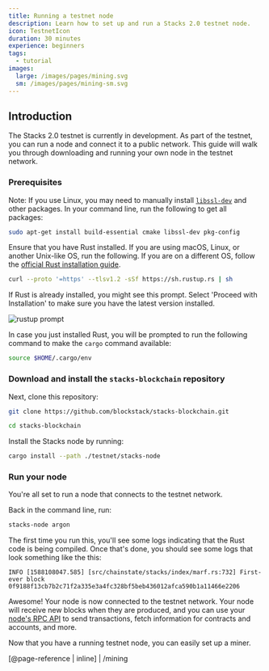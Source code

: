 ```yaml
---
title: Running a testnet node
description: Learn how to set up and run a Stacks 2.0 testnet node.
icon: TestnetIcon
duration: 30 minutes
experience: beginners
tags:
  - tutorial
images:
  large: /images/pages/mining.svg
  sm: /images/pages/mining-sm.svg
---
```


## Introduction

The Stacks 2.0 testnet is currently in development. As part of the testnet, you can run a node and connect it to a
public network. This guide will walk you through downloading and running your own node in the testnet network.

### Prerequisites

Note: If you use Linux, you may need to manually install [`libssl-dev`](https://wiki.openssl.org/index.php/Libssl_API)
and other packages. In your command line, run the following to get all packages:

```bash
sudo apt-get install build-essential cmake libssl-dev pkg-config
```

Ensure that you have Rust installed. If you are using macOS, Linux, or another Unix-like OS, run the following. If you
are on a different OS, follow the [official Rust installation guide](https://www.rust-lang.org/tools/install).

```bash
curl --proto '=https' --tlsv1.2 -sSf https://sh.rustup.rs | sh
```

If Rust is already installed, you might see this prompt. Select 'Proceed with Installation' to make sure you have the
latest version installed.

![rustup prompt](/images/rust-install.png)

In case you just installed Rust, you will be prompted to run the following command to make the `cargo` command available:

```bash
source $HOME/.cargo/env
```

### Download and install the `stacks-blockchain` repository

Next, clone this repository:

```bash
git clone https://github.com/blockstack/stacks-blockchain.git

cd stacks-blockchain
```

Install the Stacks node by running:

```bash
cargo install --path ./testnet/stacks-node
```

### Run your node

You're all set to run a node that connects to the testnet network.

Back in the command line, run:

```bash
stacks-node argon
```

The first time you run this, you'll see some logs indicating that the Rust code is being compiled. Once that's done, you
should see some logs that look something like the this:

```
INFO [1588108047.585] [src/chainstate/stacks/index/marf.rs:732] First-ever block 0f9188f13cb7b2c71f2a335e3a4fc328bf5beb436012afca590b1a11466e2206
```

Awesome! Your node is now connected to the testnet network. Your node will receive new blocks when they are produced,
and you can use your [node's RPC API](/core/smart/rpc-api) to send transactions, fetch information for contracts and
accounts, and more.

Now that you have a running testnet node, you can easily set up a miner.

[@page-reference | inline]
| /mining
